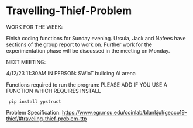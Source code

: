# Travelling-Thief-Problem

WORK FOR THE WEEK:

Finish coding functions for Sunday evening. Ursula, Jack and Nafees have sections of the group report to work on. Further work for the experimentation phase will be discussed in the meeting on Monday.

NEXT MEETING:

4/12/23 11:30AM
IN PERSON: SWIoT building AI arena

Functions required to run the program: 
PLEASE ADD IF YOU USE A FUNCTION WHICH REQUIRES INSTALL
```
 pip install ypstruct
```

Problem Specification: https://www.egr.msu.edu/coinlab/blankjul/gecco19-thief/#traveling-thief-problem-ttp

